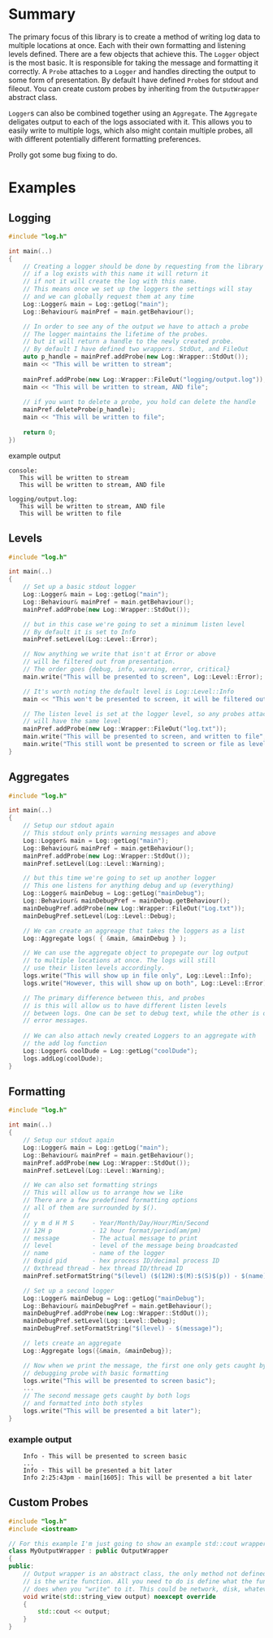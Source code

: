 # Summary

The primary focus of this library is to create a method of writing log data to multiple locations at once. Each with their own formatting and listening levels defined. There are a few objects that achieve this. The `Logger` object is the most basic. It is responsible for taking the message and formatting it correctly. A `Probe` attaches to a `Logger` and handles directing the output to some form of presentation. By default I have defined `Probe`s for stdout and fileout. You can create custom probes by inheriting from the `OutputWrapper` abstract class.

`Logger`s can also be combined together using an `Aggregate`. The `Aggregate` deligates output to each of the logs associated with it. This allows you to easily write to multiple logs, which also might contain multiple probes, all with different potentially different formatting preferences. 

Prolly got some bug fixing to do.
# Examples
## Logging
```c++
#include "log.h"

int main(..)
{
    // Creating a logger should be done by requesting from the library
    // if a log exists with this name it will return it
    // if not it will create the log with this name.
    // This means once we set up the loggers the settings will stay
    // and we can globally request them at any time
    Log::Logger& main = Log::getLog("main");
    Log::Behaviour& mainPref = main.getBehaviour();

    // In order to see any of the output we have to attach a probe
    // The logger maintains the lifetime of the probes.
    // but it will return a handle to the newly created probe.
    // By default I have defined two wrappers. StdOut, and FileOut
	auto p_handle = mainPref.addProbe(new Log::Wrapper::StdOut());
    main << "This will be written to stream";
    
	mainPref.addProbe(new Log::Wrapper::FileOut("logging/output.log"));
    main << "This will be written to stream, AND file";
    
    // if you want to delete a probe, you hold can delete the handle
    mainPref.deleteProbe(p_handle);
    main << "This will be written to file";
    
    return 0;
})
```

example output
```
console:
   This will be written to stream
   This will be written to stream, AND file

logging/output.log:
   This will be written to stream, AND file
   This will be written to file
```

## Levels
```c++
#include "log.h"

int main(..)
{
    // Set up a basic stdout logger
    Log::Logger& main = Log::getLog("main");
    Log::Behaviour& mainPref = main.getBehaviour();
	mainPref.addProbe(new Log::Wrapper::StdOut());

    // but in this case we're going to set a minimum listen level
    // By default it is set to Info
	mainPref.setLevel(Log::Level::Error);

    // Now anything we write that isn't at Error or above
    // will be filtered out from presentation.
    // The order goes {debug, info, warning, error, critical}
    main.write("This will be presented to screen", Log::Level::Error);

    // It's worth noting the default level is Log::Level::Info
    main << "This won't be presented to screen, it will be filtered out";

    // The listen level is set at the logger level, so any probes attached
    // will have the same level
    mainPref.addProbe(new Log::Wrapper::FileOut("log.txt"));
    main.write("This will be presented to screen, and written to file", Log::Level::Error);
    main.write("This still wont be presented to screen or file as level is info");
}
```

## Aggregates
```c++
#include "log.h"

int main(..)
{
    // Setup our stdout again
    // This stdout only prints warning messages and above
    Log::Logger& main = Log::getLog("main");
    Log::Behaviour& mainPref = main.getBehaviour();
	mainPref.addProbe(new Log::Wrapper::StdOut());
    mainPref.setLevel(Log::Level::Warning);

    // but this time we're going to set up another logger
    // This one listens for anything debug and up (everything)
    Log::Logger& mainDebug = Log::getLog("mainDebug");
    Log::Behaviour& mainDebugPref = mainDebug.getBehaviour();
    mainDebugPref.addProbe(new Log::Wrapper::FileOut("Log.txt"));
    mainDebugPref.setLevel(Log::Level::Debug);

    // We can create an aggreage that takes the loggers as a list
    Log::Aggregate logs( { &main, &mainDebug } );

    // We can use the aggregate object to propegate our log output
    // to multiple locations at once. The logs will still
    // use their listen levels accordingly.
    logs.write("This will show up in file only", Log::Level::Info);
    logs.write("However, this will show up on both", Log::Level::Error);

    // The primary difference between this, and probes
    // is this will allow us to have different listen levels
    // between logs. One can be set to debug text, while the other is only
    // error messages.
    
    // We can also attach newly created Loggers to an aggregate with
    // the add log function
    Log::Logger& coolDude = Log::getLog("coolDude");
    logs.addLog(coolDude);
}
```

## Formatting

```c++
#include "log.h"

int main(..)
{
    // Setup our stdout again
    Log::Logger& main = Log::getLog("main");
    Log::Behaviour& mainPref = main.getBehaviour();
	mainPref.addProbe(new Log::Wrapper::StdOut());    
    mainPref.setLevel(Log::Level::Warning);

    // We can also set formatting strings
    // This will allow us to arrange how we like
    // There are a few predefined formatting options
    // all of them are surrounded by $().
    //
    // y m d H M S     - Year/Month/Day/Hour/Min/Second
    // 12H p           - 12 hour format/period(am/pm)
    // message         - The actual message to print
    // level           - level of the message being broadcasted
    // name            - name of the logger
    // 0xpid pid       - hex process ID/decimal process ID
    // 0xthread thread - hex thread ID/thread ID
    mainPref.setFormatString("$(level) ($(12H):$(M):$(S)$(p)) - $(name)[$(pid)]: $(message)"); 

    // Set up a second logger
    Log::Logger& mainDebug = Log::getLog("mainDebug");
    Log::Behaviour& mainDebugPref = main.getBehaviour();
	mainDebugPref.addProbe(new Log::Wrapper::StdOut());
    mainDebugPref.setLevel(Log::Level::Debug);
    mainDebugPref.setFormatString("$(level) - $(message)");

    // lets create an aggregate
    Log::Aggregate logs({&main, &mainDebug});

    // Now when we print the message, the first one only gets caught by the
    // debugging probe with basic formatting
    logs.write("This will be presented to screen basic");
    ...
    // The second message gets caught by both logs
    // and formatted into both styles
    logs.write("This will be presented a bit later");
}
```
### example output
```
    Info - This will be presented to screen basic
    ...
    Info - This will be presented a bit later
    Info 2:25:43pm - main[1605]: This will be presented a bit later
```

## Custom Probes
```c++
#include "log.h"
#include <iostream>

// For this example I'm just going to show an example std::cout wrapper
class MyOutputWrapper : public OutputWrapper
{
public:
    // Output wrapper is an abstract class, the only method not defined
    // is the write function. All you need to do is define what the function
    // does when you "write" to it. This could be network, disk, whatever.
    void write(std::string_view output) noexcept override
    {
        std::cout << output;
    }
}
```

